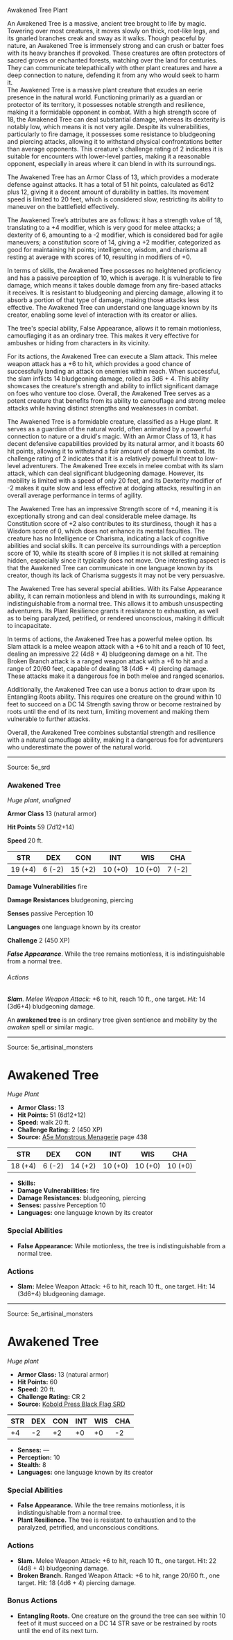 <MonsterName/>Awakened Tree</MonsterName>
<CreatureType/>Plant</CreatureType>

<summary>An Awakened Tree is a massive, ancient tree brought to life by magic. Towering over most creatures, it moves slowly on thick, root-like legs, and its gnarled branches creak and sway as it walks. Though peaceful by nature, an Awakened Tree is immensely strong and can crush or batter foes with its heavy branches if provoked. These creatures are often protectors of sacred groves or enchanted forests, watching over the land for centuries. They can communicate telepathically with other plant creatures and have a deep connection to nature, defending it from any who would seek to harm it.</summary>

<summary>The Awakened Tree is a massive plant creature that exudes an eerie presence in the natural world. Functioning primarily as a guardian or protector of its territory, it possesses notable strength and resilience, making it a formidable opponent in combat. With a high strength score of 18, the Awakened Tree can deal substantial damage, whereas its dexterity is notably low, which means it is not very agile. Despite its vulnerabilities, particularly to fire damage, it possesses some resistance to bludgeoning and piercing attacks, allowing it to withstand physical confrontations better than average opponents. This creature's challenge rating of 2 indicates it is suitable for encounters with lower-level parties, making it a reasonable opponent, especially in areas where it can blend in with its surroundings. </summary>

<detail>

The Awakened Tree has an Armor Class of 13, which provides a moderate defense against attacks. It has a total of 51 hit points, calculated as 6d12 plus 12, giving it a decent amount of durability in battles. Its movement speed is limited to 20 feet, which is considered slow, restricting its ability to maneuver on the battlefield effectively. 

The Awakened Tree’s attributes are as follows: it has a strength value of 18, translating to a +4 modifier, which is very good for melee attacks; a dexterity of 6, amounting to a -2 modifier, which is considered bad for agile maneuvers; a constitution score of 14, giving a +2 modifier, categorized as good for maintaining hit points; intelligence, wisdom, and charisma all resting at average with scores of 10, resulting in modifiers of +0.

In terms of skills, the Awakened Tree possesses no heightened proficiency and has a passive perception of 10, which is average. It is vulnerable to fire damage, which means it takes double damage from any fire-based attacks it receives. It is resistant to bludgeoning and piercing damage, allowing it to absorb a portion of that type of damage, making those attacks less effective. The Awakened Tree can understand one language known by its creator, enabling some level of interaction with its creator or allies.

The tree's special ability, False Appearance, allows it to remain motionless, camouflaging it as an ordinary tree. This makes it very effective for ambushes or hiding from characters in its vicinity. 

For its actions, the Awakened Tree can execute a Slam attack. This melee weapon attack has a +6 to hit, which provides a good chance of successfully landing an attack on enemies within reach. When successful, the slam inflicts 14 bludgeoning damage, rolled as 3d6 + 4. This ability showcases the creature's strength and ability to inflict significant damage on foes who venture too close. Overall, the Awakened Tree serves as a potent creature that benefits from its ability to camouflage and strong melee attacks while having distinct strengths and weaknesses in combat.

The Awakened Tree is a formidable creature, classified as a Huge plant. It serves as a guardian of the natural world, often animated by a powerful connection to nature or a druid's magic. With an Armor Class of 13, it has decent defensive capabilities provided by its natural armor, and it boasts 60 hit points, allowing it to withstand a fair amount of damage in combat. Its challenge rating of 2 indicates that it is a relatively powerful threat to low-level adventurers. The Awakened Tree excels in melee combat with its slam attack, which can deal significant bludgeoning damage. However, its mobility is limited with a speed of only 20 feet, and its Dexterity modifier of -2 makes it quite slow and less effective at dodging attacks, resulting in an overall average performance in terms of agility.

The Awakened Tree has an impressive Strength score of +4, meaning it is exceptionally strong and can deal considerable melee damage. Its Constitution score of +2 also contributes to its sturdiness, though it has a Wisdom score of 0, which does not enhance its mental faculties. The creature has no Intelligence or Charisma, indicating a lack of cognitive abilities and social skills. It can perceive its surroundings with a perception score of 10, while its stealth score of 8 implies it is not skilled at remaining hidden, especially since it typically does not move. One interesting aspect is that the Awakened Tree can communicate in one language known by its creator, though its lack of Charisma suggests it may not be very persuasive.

The Awakened Tree has several special abilities. With its False Appearance ability, it can remain motionless and blend in with its surroundings, making it indistinguishable from a normal tree. This allows it to ambush unsuspecting adventurers. Its Plant Resilience grants it resistance to exhaustion, as well as to being paralyzed, petrified, or rendered unconscious, making it difficult to incapacitate.

In terms of actions, the Awakened Tree has a powerful melee option. Its Slam attack is a melee weapon attack with a +6 to hit and a reach of 10 feet, dealing an impressive 22 (4d8 + 4) bludgeoning damage on a hit. The Broken Branch attack is a ranged weapon attack with a +6 to hit and a range of 20/60 feet, capable of dealing 18 (4d6 + 4) piercing damage. These attacks make it a dangerous foe in both melee and ranged scenarios.

Additionally, the Awakened Tree can use a bonus action to draw upon its Entangling Roots ability. This requires one creature on the ground within 10 feet to succeed on a DC 14 Strength saving throw or become restrained by roots until the end of its next turn, limiting movement and making them vulnerable to further attacks.

Overall, the Awakened Tree combines substantial strength and resilience with a natural camouflage ability, making it a dangerous foe for adventurers who underestimate the power of the natural world.</detail>



---

Source: 5e_srd

### Awakened Tree

*Huge plant, unaligned*

**Armor Class** 13 (natural armor)

**Hit Points** 59 (7d12+14)

**Speed** 20 ft.

| STR     | DEX    | CON     | INT     | WIS     | CHA    |
|---------|--------|---------|---------|---------|--------|
| 19 (+4) | 6 (-2) | 15 (+2) | 10 (+0) | 10 (+0) | 7 (-2) |

**Damage Vulnerabilities** fire

**Damage Resistances** bludgeoning, piercing

**Senses** passive Perception 10

**Languages** one language known by its creator

**Challenge** 2 (450 XP)

***False Appearance***. While the tree remains motionless, it is indistinguishable from a normal tree.

###### Actions

***Slam***. *Melee Weapon Attack:* +6 to hit, reach 10 ft., one target. *Hit:* 14 (3d6+4) bludgeoning damage.

An **awakened tree** is an ordinary tree given sentience and mobility by the *awaken* spell or similar magic.



---

Source: 5e_artisinal_monsters

# Awakened Tree

*Huge* *Plant*

- **Armor Class:** 13
- **Hit Points:** 51 (6d12+12)
- **Speed:** walk 20 ft.
- **Challenge Rating:** 2 (450 XP)
- **Source:** [A5e Monstrous Menagerie](https://enpublishingrpg.com/products/level-up-monstrous-menagerie-a5e) page 438

| STR | DEX | CON | INT | WIS | CHA |
| --- | --- | --- | --- | --- | --- |
| 18 (+4) | 6 (-2) | 14 (+2) | 10 (+0) | 10 (+0) | 10 (+0) |

- **Skills:** 
- **Damage Vulnerabilities:** fire
- **Damage Resistances:** bludgeoning, piercing
- **Senses:** passive Perception 10
- **Languages:** one language known by its creator

### Special Abilities

- **False Appearance:** While motionless, the tree is indistinguishable from a normal tree.

### Actions

- **Slam:** Melee Weapon Attack: +6 to hit, reach 10 ft., one target. Hit: 14 (3d6+4) bludgeoning damage.






---

Source: 5e_artisinal_monsters

# Awakened Tree

*Huge plant*

- **Armor Class:** 13 (natural armor)
- **Hit Points:** 60
- **Speed:** 20 ft.
- **Challenge Rating:** CR 2
- **Source:** [Kobold Press Black Flag SRD](https://koboldpress.com/black-flag-roleplaying/)

| STR | DEX | CON | INT | WIS | CHA |
| --- | --- | --- | --- | --- | --- |
| +4 | -2 | +2 | +0 | +0 | -2 |

- **Senses:** —
- **Perception:** 10
- **Stealth:** 8
- **Languages:** one language known by its creator

### Special Abilities

- **False Appearance.** While the tree remains motionless, it is indistinguishable from a normal tree.
- **Plant Resilience.** The tree is resistant to exhaustion and to the paralyzed, petrified, and unconscious conditions.

### Actions

- **Slam.** Melee Weapon Attack: +6 to hit, reach 10 ft., one target. Hit: 22 (4d8 + 4) bludgeoning damage.
- **Broken Branch.** Ranged Weapon Attack: +6 to hit, range 20/60 ft., one target. Hit: 18 (4d6 + 4) piercing damage.

### Bonus Actions

- **Entangling Roots.** One creature on the ground the tree can see within 10 feet of it must succeed on a DC 14 STR save or be restrained by roots until the end of its next turn.



